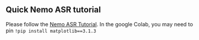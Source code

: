 ## Quick Nemo ASR tutorial

Please follow the [Nemo ASR Tutorial](https://docs.nvidia.com/deeplearning/nemo/user-guide/docs/en/r1.0.0rc1/starthere/tutorials.html). 
In the google Colab, you may need to pin `!pip install matplotlib==3.1.3`
